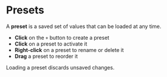 # Presets

A **preset** is a saved set of values that can be loaded at any time.

- **Click** on the `+` button to create a preset
- **Click** on a preset to activate it
- **Right-click** on a preset to rename or delete it
- **Drag** a preset to reorder it

Loading a preset discards unsaved changes.
